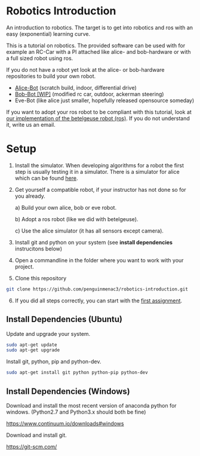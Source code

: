 # Robotics Introduction
An introduction to robotics. The target is to get into robotics and ros with an easy (exponential) learning curve.

This is a tutorial on robotics.
The provided software can be used with for example an RC-Car with a PI attached like alice- and bob-hardware or with a full sized robot using ros.

If you do not have a robot yet look at the alice- or bob-hardware repositories to build your own robot.
* [Alice-Bot](https://github.com/penguinmenac3/alice-hardware) (scratch build, indoor, differential drive)
* [Bob-Bot [WIP]](https://github.com/penguinmenac3/bob-hardware) (modified rc car, outdoor, ackerman steering)
* Eve-Bot (like alice just smaller, hopefully released opensource someday)


If you want to adopt your ros robot to be compliant with this tutorial, look at [our implementation of the betelgeuse robot (ros)](https://github.com/penguinmenac3/robotics-introduction/blob/master/robots/betelgeuse.py). If you do not understand it, write us an email. 

# Setup

1. Install the simulator. When developing algorithms for a robot the first step is usually testing it in a simulator. There is a simulator for alice which can be found [here](https://github.com/penguinmenac3/alice-simulator).

2. Get yourself a compatible robot, if your instructor has not done so for you already.

    a) Build your own alice, bob or eve robot.
    
    b) Adopt a ros robot (like we did with betelgeuse).
    
    c) Use the alice simulator (it has all sensors except camera).
    
3. Install git and python on your system (see **install dependencies** instrucitons below)

4. Open a commandline in the folder where you want to work with your project.

5. Clone this repository
```bash
git clone https://github.com/penguinmenac3/robotics-introduction.git
```

6. If you did all steps correctly, you can start with the [first assignment](https://github.com/penguinmenac3/robotics-introduction/tree/master/assignment1_leds).

## Install Dependencies (Ubuntu)

Update and upgrade your system.

```bash
sudo apt-get update
sudo apt-get upgrade
```

Install git, python, pip and python-dev.

```bash
sudo apt-get install git python python-pip python-dev
```

## Install Dependencies (Windows)

Download and install the most recent version of anaconda python for windows. (Python2.7 and Python3.x should both be fine)

https://www.continuum.io/downloads#windows

Download and install git.

https://git-scm.com/

